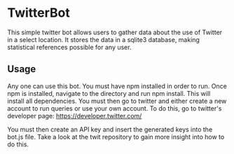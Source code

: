 # TwitterBot

This simple twitter bot allows users to gather data about the use of Twitter in a select location. It stores the data in a sqlite3 database, making statistical references possible for any user. 

## Usage 
Any one can use this bot. You must have npm installed in order to run. 
Once npm is installed, navigate to the directory and run npm install. This will install all dependencies. 
You must then go to twitter and either create a new account to run queries or use your own account. To do this, go to twitter's developer page: https://developer.twitter.com/ 

You must then create an API key and insert the generated keys into the bot.js file. Take a look at the twit repository to gain more insight into how to do this. 
